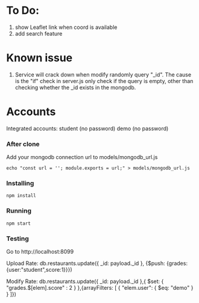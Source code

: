 # To Do:
1. show Leaflet link when coord is available
2. add search feature

# Known issue
1. Service will crack down when modify randomly query "_id". The cause is the "if" check in server.js only check if the query is empty, other than checking whether the _id exists in the mongodb.

# Accounts
Integrated accounts: 
student (no password)
demo (no password)

### After clone
Add your mongodb connection url to models/mongodb_url.js

```
echo "const url = ''; module.exports = url;" > models/mongodb_url.js
```

### Installing
```
npm install
```
### Running
```
npm start
```
### Testing
Go to http://localhost:8099


Upload Rate:
db.restaurants.update({ _id: payload._id }, {$push: {grades: {user:"student",score:1}}})

Modify Rate:
db.restaurants.update({ _id: payload._id },{ $set: { "grades.$\[elem\].score" : 2 } },{arrayFilters: [ { "elem.user": { $eq: "demo" } } ]})